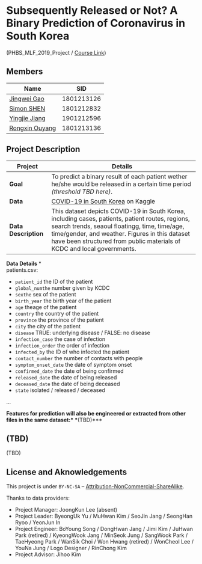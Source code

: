 # Subsequently Released or Not? A Binary Prediction of Coronavirus in South Korea

(PHBS_MLF_2019_Project / [Course Link](https://github.com/PHBS/MLF))

## Members

| Name                                            | SID        |
| ----------------------------------------------- | ---------- |
| [Jingwei Gao](https://github.com/LobbyBoy-Dray) | 1801213126 |
| [Simon SHEN](https://github.com/Simon9511)      | 1801212832 |
| [Yingjie Jiang](https://github.com/Jason422)    | 1901212596 |
| [Rongxin Ouyang](https://github.com/oyrx)       | 1801213136 |

## Project Description

| Project              | Details                                                                                                                                                                                                                                                                        |
| -------------------- | ------------------------------------------------------------------------------------------------------------------------------------------------------------------------------------------------------------------------------------------------------------------------------ |
| **Goal**             | To predict a binary result of each patient wether he/she would be released in a certain time period _(threshold TBD here)_.                                                                                                                                                    |
| **Data**             | [COVID-19 in South Korea](https://www.kaggle.com/kimjihoo/coronavirusdataset) on Kaggle                                                                                                                                                                                        |
| **Data Description** | This dataset depicts COVID-19 in South Korea, including cases, patients, patient routes, regions, search trends, seaoul floatingg, time, time/age, time/gender, and weather. Figures in this dataset have been structured from public materials of KCDC and local governments. |

**Data Details** \*  
patients.csv:

- `patient_id` the ID of the patient
- `global_numthe` number given by KCDC
- `sexthe` sex of the patient
- `birth_year` the birth year of the patient
- `age` theage of the patient
- `country` the country of the patient
- `province` the province of the patient
- `city` the city of the patient
- `disease` TRUE: underlying disease / FALSE: no disease
- `infection_case` the case of infection
- `infection_order` the order of infection
- `infected_by` the ID of who infected the patient
- `contact_number` the number of contacts with people
- `symptom_onset_date` the date of symptom onset
- `confirmed_date` the date of being confirmed
- `released_date` the date of being released
- `deceased_date` the date of being deceased
- `state` isolated / released / deceased

...

**Features for prediction will also be engineered or extracted from other files in the same dataset:\* \***(TBD)\*\*\*

## (TBD)

(TBD)

## License and Aknowledgements

This project is under `BY-NC-SA` – [Attribution-NonCommercial-ShareAlike](https://github.com/idleberg/Creative-Commons-Markdown/blob/master/4.0/by-nc-sa.markdown).

Thanks to data providers:

- Project Manager: JoongKun Lee (absent)
- Project Leader: ByeongUk Yu / MuHwan Kim / SeoJin Jang / SeongHan Ryoo / YeonJun In
- Project Engineer: BoYoung Song / DongHwan Jang / Jimi Kim / JuHwan Park (retired) / KyeongWook Jang / MinSeok Jung / SangWook Park / TaeHyeong Park / WanSik Choi / Won Hwang (retired) / WonCheol Lee / YouNa Jung / Logo Designer / RinChong Kim
- Project Advisor: Jihoo Kim
